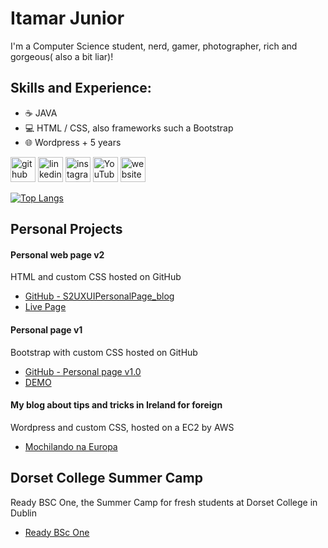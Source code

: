 #  Itamar **Junior**

I'm a Computer Science student, nerd, gamer, photographer, rich and gorgeous( also a bit liar)!

## Skills and Experience:
* ☕ JAVA
* 💻 HTML / CSS, also frameworks such a Bootstrap
* 🌐 Wordpress + 5 years

[<img src='https://cdn.jsdelivr.net/npm/simple-icons@3.0.1/icons/github.svg' alt='github' height='40'>](https://github.com/codeitamarjr)  [<img src='https://cdn.jsdelivr.net/npm/simple-icons@3.0.1/icons/linkedin.svg' alt='linkedin' height='40'>](https://www.linkedin.com/in/itamarjr/)  [<img src='https://cdn.jsdelivr.net/npm/simple-icons@3.0.1/icons/instagram.svg' alt='instagram' height='40'>](https://www.instagram.com/it.jr/)  [<img src='https://cdn.jsdelivr.net/npm/simple-icons@3.0.1/icons/youtube.svg' alt='YouTube' height='40'>](https://www.youtube.com/channel/TIemDublin)  [<img src='https://cdn.jsdelivr.net/npm/simple-icons@3.0.1/icons/icloud.svg' alt='website' height='40'>](https://www.itjunior.dev/)  

[![Top Langs](https://github-readme-stats.vercel.app/api/top-langs/?username=codeitamarjr)](https://github.com/anuraghazra/github-readme-stats)

## Personal Projects

#### Personal web page v2

HTML and custom CSS hosted on GitHub

 - [GitHub - S2UXUIPersonalPage_blog](https://github.com/codeitamarjr/S2UXUIPersonalPage_blog)
 - [Live Page](https://www.itjunior.dev/)

#### Personal page v1

Bootstrap with custom CSS hosted on GitHub

 - [GitHub - Personal page v1.0](https://github.com/codeitamarjr/Blog_version1.0)
 - [DEMO](https://codeitamarjr.github.io/Blog_version1.0/)

#### My blog about tips and tricks in Ireland for foreign

Wordpress and custom CSS, hosted on a EC2 by AWS

 - [Mochilando na Europa](https://www.mochilandonaeuropa.com)

## Dorset College Summer Camp

Ready BSC One, the Summer Camp for fresh students at Dorset College in Dublin

 - [Ready BSc One](https://github.com/codeitamarjr/DorsetCollegeSummerCamp)


   
